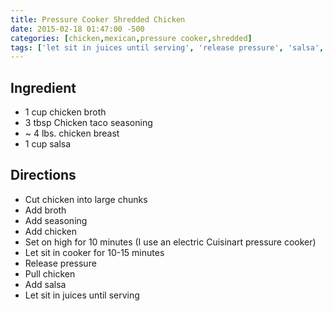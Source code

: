```yaml
---
title: Pressure Cooker Shredded Chicken
date: 2015-02-18 01:47:00 -500
categories: [chicken,mexican,pressure cooker,shredded]
tags: ['let sit in juices until serving', 'release pressure', 'salsa', 'pull chicken', 'add chicken', 'let sit in cooker for 10-15 minutes', 'set on high for 10 minutes (i use an electric cuisinart pressure cooker)', 'cut chicken into large chunks', 'chicken broth', 'chicken breast', 'add salsa', 'add broth', 'chicken taco seasoning', 'add seasoning']
---
```


## Ingredient

-   1 cup chicken broth
-   3 tbsp Chicken taco seasoning
-   \~ 4 lbs. chicken breast
-   1 cup salsa



## Directions

-   Cut chicken into large chunks
-   Add broth
-   Add seasoning
-   Add chicken
-   Set on high for 10 minutes (I use an electric Cuisinart pressure cooker)
-   Let sit in cooker for 10-15 minutes
-   Release pressure
-   Pull chicken
-   Add salsa
-   Let sit in juices until serving

